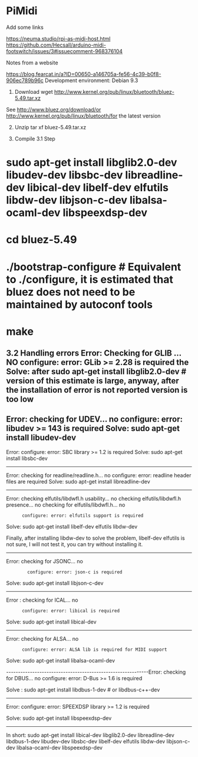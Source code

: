 # PiMidi

Add some links 

https://neuma.studio/rpi-as-midi-host.html
https://github.com/Hecsall/arduino-midi-footswitch/issues/3#issuecomment-968376104



Notes from a website

https://blog.fearcat.in/a?ID=00650-a146705a-fe56-4c39-b0f8-906ec789b96c
Development environment: Debian 9.3

1. Download
wget http://www.kernel.org/pub/linux/bluetooth/bluez-5.49.tar.xz

 See http://www.bluez.org/download/or http://www.kernel.org/pub/linux/bluetooth/for the latest version

2. Unzip
tar xf bluez-5.49.tar.xz

3. Compile
3.1 Step
# sudo apt-get install libglib2.0-dev libudev-dev libsbc-dev libreadline-dev libical-dev libelf-dev elfutils libdw-dev libjson-c-dev libalsa-ocaml-dev libspeexdsp-dev

# cd bluez-5.49

# ./bootstrap-configure # Equivalent to ./configure, it is estimated that bluez does not need to be maintained by autoconf tools

# make

3.2 Handling errors
Error: Checking for GLIB ... NO            configure: error: GLib >= 2.28 is required
the Solve: after sudo apt-get install libglib2.0-dev # version of this estimate is large, anyway, after the installation of error is not reported version is too low
------------------------------------------------------------

Error: checking for UDEV... no            configure: error: libudev >= 143 is required
Solve: sudo apt-get install libudev-dev
------------------------------------------------------------

Error: configure: error: SBC library >= 1.2 is required Solve: sudo apt-get install libsbc-dev

------------------------------------------------------------

Error: checking for readline/readline.h... no         configure: error: readline header files are required
Solve: sudo apt-get install libreadline-dev

------------------------------------------------------------

Error: checking elfutils/libdwfl.h usability... no           checking elfutils/libdwfl.h presence... no
          checking for elfutils/libdwfl.h... no

          configure: error: elfutils support is required

Solve: sudo apt-get install libelf-dev elfutils libdw-dev

Finally, after installing libdw-dev to solve the problem, libelf-dev elfutils is not sure, I will not test it, you can try without installing it.

------------------------------------------------------------

Error: checking for JSONC... no

            configure: error: json-c is required

Solve: sudo apt-get install libjson-c-dev

------------------------------------------------------------

Error : checking for ICAL... no

          configure: error: libical is required

Solve: sudo apt-get install libical-dev

------------------------------------------------------------

Error: checking for ALSA... no

          configure: error: ALSA lib is required for MIDI support

Solve: sudo apt-get install libalsa-ocaml-dev

------------------------------------------------------------Error: checking for DBUS... no
           configure: error: D-Bus >= 1.6 is required

Solve : sudo apt-get install libdbus-1-dev # or libdbus-c++-dev

------------------------------------------------------------
Error: configure: error: SPEEXDSP library >= 1.2 is required

Solve: sudo apt-get install libspeexdsp-dev

------------------------------------------------------------

In short: sudo apt-get install libical-dev libglib2.0-dev libreadline-dev libdbus-1-dev libudev-dev libsbc-dev libelf-dev elfutils libdw-dev libjson-c-dev libalsa-ocaml-dev libspeexdsp-dev

